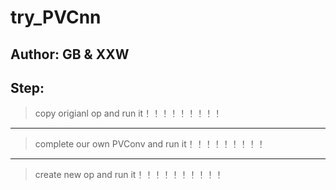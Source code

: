 # try_PVCnn

## Author: GB & XXW

## Step:
> copy origianl op and run it！！！！！！！！！  
---
> complete our own PVConv and run it！！！！！！！！！
---
> create new op and run it！！！！！！！！！！
